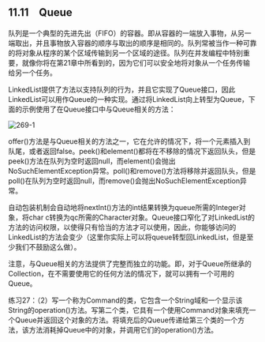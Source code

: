 ## 11.11　Queue

队列是一个典型的先进先出（FIFO）的容器。即从容器的一端放入事物，从另一端取出，并且事物放入容器的顺序与取出的顺序是相同的。队列常被当作一种可靠的将对象从程序的某个区域传输到另一个区域的途径。队列在并发编程中特别重要，就像你将在第21章中所看到的，因为它们可以安全地将对象从一个任务传输给另一个任务。

LinkedList提供了方法以支持队列的行为，并且它实现了Queue接口，因此LinkedList可以用作Queue的一种实现。通过将LinkedList向上转型为Queue，下面的示例使用了在Queue接口中与Queue相关的方法：

![269-1](../Images/image02985.jpeg)

offer()方法是与Queue相关的方法之一，它在允许的情况下，将一个元素插入到队尾，或者返回false。peek()和element()都将在不移除的情况下返回队头，但是peek()方法在队列为空时返回null，而element()会抛出NoSuchElementException异常。poll()和remove()方法将移除并返回队头，但是poll()在队列为空时返回null，而remove()会抛出NoSuchElementException异常。

自动包装机制会自动地将nextInt()方法的int结果转换为queue所需的Integer对象，将char c转换为qc所需的Character对象。Queue接口窄化了对LinkedList的方法的访问权限，以使得只有恰当的方法才可以使用，因此，你能够访问的LinkedList的方法会变少（这里你实际上可以将queue转型回LinkedList，但是至少我们不鼓励这么做）。

注意，与Queue相关的方法提供了完整而独立的功能。即，对于Queue所继承的Collection，在不需要使用它的任何方法的情况下，就可以拥有一个可用的Queue。

练习27：（2）写一个称为Command的类，它包含一个String域和一个显示该String的operation()方法。写第二个类，它具有一个使用Command对象来填充一个Queue并返回这个对象的方法。将填充后的Queue传递给第三个类的一个方法，该方法消耗掉Queue中的对象，并调用它们的operation()方法。